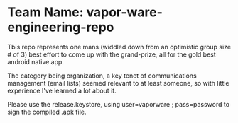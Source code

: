 Team Name: vapor-ware-engineering-repo
===========================

Tbis repo represents one mans (widdled down from an optimistic group size # of 3) best effort to come up with the grand-prize, all for the gold best android native app.

The category being organization, a key tenet of communications management (email lists) seemed relevant to at least someone,
so with little experience I've learned a lot about it.

Please use the release.keystore, using user=vaporware ; pass=password to  sign the compiled .apk file.
